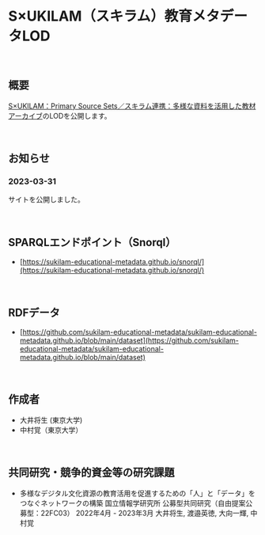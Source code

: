 # S×UKILAM（スキラム）教育メタデータLOD

<br/>

## 概要

[S×UKILAM：Primary Source Sets／スキラム連携：多様な資料を活用した教材アーカイブ](https://adeac.jp/adeac-lab/top/SxUKILAM/index.html)のLODを公開します。

<!-- This is the main repository for Education Metadata

- https://w3id.org/sukilam-educational-metadata/ -->

<br/>

## お知らせ

### 2023-03-31 <!-- ：サイト公開 -->

サイトを公開しました。

<br/>

## SPARQLエンドポイント（Snorql）

- [https://sukilam-educational-metadata.github.io/snorql/](https://sukilam-educational-metadata.github.io/snorql/)

<!-- ## 連絡先 -->

<br/>

## RDFデータ

- [https://github.com/sukilam-educational-metadata/sukilam-educational-metadata.github.io/blob/main/dataset](https://github.com/sukilam-educational-metadata/sukilam-educational-metadata.github.io/blob/main/dataset)

<br/>

## 作成者

- 大井将生 (東京大学)
- 中村覚（東京大学）

<!-- データセットに関する問い合わせは  までお問い合わせください。 -->

<br/>

## 共同研究・競争的資金等の研究課題

- 多様なデジタル文化資源の教育活用を促進するための「人」と「データ」を つなぐネットワークの構築 
国立情報学研究所 公募型共同研究（自由提案公募型：22FC03） 2022年4月 - 2023年3月
大井将生, 渡邉英徳, 大向一輝, 中村覚
